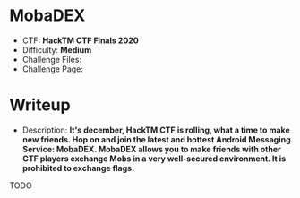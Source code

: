 # MobaDEX

- CTF: **HackTM CTF Finals 2020**
- Difficulty: **Medium**
- Challenge Files: 
- Challenge Page: 

# Writeup

- Description: **It's december, HackTM CTF is rolling, what a time to make new friends. Hop on and join the latest and hottest Android Messaging Service: MobaDEX. MobaDEX allows you to make friends with other CTF players exchange Mobs in a very well-secured environment. It is prohibited to exchange flags.**

TODO

